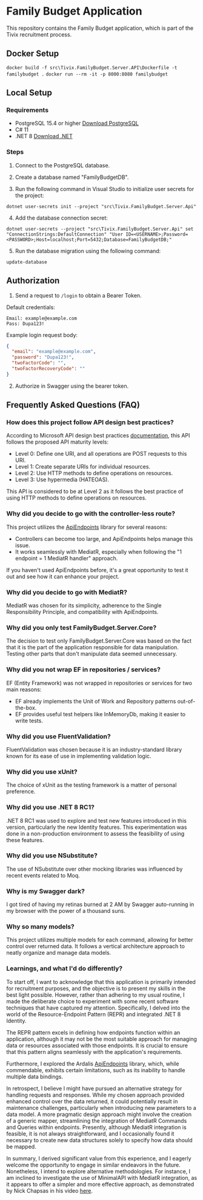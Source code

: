# Family Budget Application

This repository contains the Family Budget application, which is part of the Tivix recruitment process.

## Docker Setup

`docker build -f src\Tivix.FamilyBudget.Server.API\Dockerfile -t familybudget .`
`docker run --rm -it -p 8000:8080 familybudget`

## Local Setup

### Requirements

- PostgreSQL 15.4 or higher [Download PostgreSQL](https://www.postgresql.org/download/)
- C# 11
- .NET 8 [Download .NET](https://dotnet.microsoft.com/en-us/download/dotnet/8.0)

### Steps

1. Connect to the PostgreSQL database.

2. Create a database named "FamilyBudgetDB".

3. Run the following command in Visual Studio to initialize user secrets for the project:

`dotnet user-secrets init --project "src\Tivix.FamilyBudget.Server.Api"`

4. Add the database connection secret:

`dotnet user-secrets --project "src\Tivix.FamilyBudget.Server.Api" set "ConnectionStrings:DefaultConnection" "User ID=<USERNAME>;Password=<PASSWORD>;Host=localhost;Port=5432;Database=FamilyBudgetDB;"`

5. Run the database migration using the following command:

`update-database`

## Authorization

1. Send a request to `/login` to obtain a Bearer Token.

Default credentials:

```
Email: example@example.com
Pass: Dupa123!
```

Example login request body:

```json
{
  "email": "example@example.com",
  "password": "Dupa123!",
  "twoFactorCode": "",
  "twoFactorRecoveryCode": ""
}
```

2. Authorize in Swagger using the bearer token.

## Frequently Asked Questions (FAQ)

### How does this project follow API design best practices?

According to Microsoft API design best practices [documentation](https://learn.microsoft.com/en-us/azure/architecture/best-practices/api-design), this API follows the proposed API maturity levels:

- Level 0: Define one URI, and all operations are POST requests to this URI.
- Level 1: Create separate URIs for individual resources.
- Level 2: Use HTTP methods to define operations on resources.
- Level 3: Use hypermedia (HATEOAS).

This API is considered to be at Level 2 as it follows the best practice of using HTTP methods to define operations on resources.

### Why did you decide to go with the controller-less route?

This project utilizes the [ApiEndpoints](https://github.com/ardalis/ApiEndpoints) library for several reasons:

- Controllers can become too large, and ApiEndpoints helps manage this issue.
- It works seamlessly with MediatR, especially when following the "1 endpoint = 1 MediatR handler" approach.

If you haven't used ApiEndpoints before, it's a great opportunity to test it out and see how it can enhance your project.

### Why did you decide to go with MediatR?

MediatR was chosen for its simplicity, adherence to the Single Responsibility Principle, and compatibility with ApiEndpoints.

### Why did you only test FamilyBudget.Server.Core?

The decision to test only FamilyBudget.Server.Core was based on the fact that it is the part of the application responsible for data manipulation. Testing other parts that don't manipulate data seemed unnecessary.

### Why did you not wrap EF in repositories / services?

EF (Entity Framework) was not wrapped in repositories or services for two main reasons:

- EF already implements the Unit of Work and Repository patterns out-of-the-box.
- EF provides useful test helpers like InMemoryDb, making it easier to write tests.

### Why did you use FluentValidation?

FluentValidation was chosen because it is an industry-standard library known for its ease of use in implementing validation logic.

### Why did you use xUnit?

The choice of xUnit as the testing framework is a matter of personal preference.

### Why did you use .NET 8 RC1?

.NET 8 RC1 was used to explore and test new features introduced in this version, particularly the new Identity features. This experimentation was done in a non-production environment to assess the feasibility of using these features.

### Why did you use NSubstitute?

The use of NSubstitute over other mocking libraries was influenced by recent events related to Moq.

### Why is my Swagger dark?

I got tired of having my retinas burned at 2 AM by Swagger auto-running in my browser with the power of a thousand suns.

### Why so many models?

This project utilizes multiple models for each command, allowing for better control over returned data. It follows a vertical architecture approach to neatly organize and manage data models.

### Learnings, and what I'd do differently?

To start off, I want to acknowledge that this application is primarily intended for recruitment purposes, and the objective is to present my skills in the best light possible. However, rather than adhering to my usual routine, I made the deliberate choice to experiment with some recent software techniques that have captured my attention. Specifically, I delved into the world of the Resource-Endpoint Pattern (REPR) and integrated .NET 8 Identity.

The REPR pattern excels in defining how endpoints function within an application, although it may not be the most suitable approach for managing data or resources associated with those endpoints. It is crucial to ensure that this pattern aligns seamlessly with the application's requirements.

Furthermore, I explored the Ardalis [ApiEndpoints](https://github.com/ardalis/ApiEndpoints) library, which, while commendable, exhibits certain limitations, such as its inability to handle multiple data bindings.

In retrospect, I believe I might have pursued an alternative strategy for handling requests and responses. While my chosen approach provided enhanced control over the data returned, it could potentially result in maintenance challenges, particularly when introducing new parameters to a data model. A more pragmatic design approach might involve the creation of a generic mapper, streamlining the integration of MediatR Commands and Queries within endpoints. Presently, although MediatR integration is feasible, it is not always straightforward, and I occasionally found it necessary to create new data structures solely to specify how data should be mapped.

In summary, I derived significant value from this experience, and I eagerly welcome the opportunity to engage in similar endeavors in the future. Nonetheless, I intend to explore alternative methodologies. For instance, I am inclined to investigate the use of MinimalAPI with MediatR integration, as it appears to offer a simpler and more effective approach, as demonstrated by Nick Chapsas in his video [here](https://youtu.be/euUg_IHo7-s?si=7yKLr1n5KpS7FeU3).
